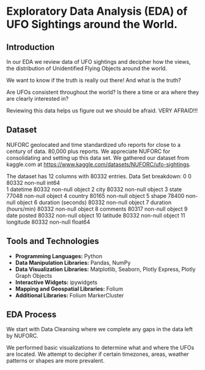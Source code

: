 # Exploratory Data Analysis (EDA) of UFO Sightings around the World.

## Introduction
In our EDA we review data of UFO sightings and  decipher how the views, the distribution of Unidentified Flying Objects around the world.

We want to know if the truth is really out there! And what is the truth? 

Are UFOs consistent throughout the world? Is there a time or ara where they are clearly interested in? 

Reviewing this data helps us figure out we should be afraid. VERY AFRAID!!!


## Dataset

NUFORC geolocated and time standardized ufo reports for close to a century of data. 80,000 plus reports. 
We appreciate NUFORC for consolidating and setting up this data set. 
We gathered our dataset from kaggle.com at https://www.kaggle.com/datasets/NUFORC/ufo-sightings.


The dataset has 12 columns with 80332 entries.
Data Set breakdown: 
 0   0                     80332 non-null  int64  
 1   datetime              80332 non-null  object 
 2   city                  80332 non-null  object 
 3   state                 77048 non-null  object 
 4   country               80165 non-null  object 
 5   shape                 78400 non-null  object 
 6   duration (seconds)    80332 non-null  object 
 7   duration (hours/min)  80332 non-null  object 
 8   comments              80317 non-null  object 
 9   date posted           80332 non-null  object 
 10  latitude              80332 non-null  object 
 11  longitude             80332 non-null  float64



## Tools and Technologies

- **Programming Languages:** Python
- **Data Manipulation Libraries:** Pandas, NumPy
- **Data Visualization Libraries:** Matplotlib, Seaborn, Plotly Express, Plotly Graph Objects
- **Interactive Widgets:** ipywidgets
- **Mapping and Geospatial Libraries:** Folium
- **Additional Libraries:** Folium MarkerCluster 



## EDA Process
We start with Data Cleansing where we complete any gaps in the data left by NUFORC. 

We performed basic visualizations to determine what and where the UFOs are located. We attempt to decipher if certain timezones, areas, 
weather patterns or shapes are more prevalent. 






